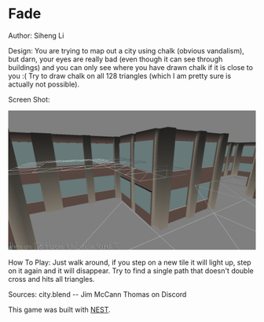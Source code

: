 # Fade

Author: Siheng Li

Design: You are trying to map out a city using chalk (obvious vandalism),
but darn, your eyes are really bad (even though it can see through buildings)
and you can only see where you have drawn chalk if it is close to you :(
Try to draw chalk on all 128 triangles (which I am pretty sure is actually not possible).

Screen Shot:

![Screen Shot](screenshot.png)

How To Play:
Just walk around, if you step on a new tile it will light up,
step on it again and it will disappear. Try to find a single path
that doesn't double cross and hits all triangles.

Sources: 
 city.blend -- Jim McCann
 Thomas on Discord

This game was built with [NEST](NEST.md).


